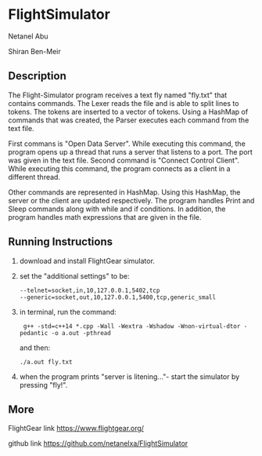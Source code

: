 # FlightSimulator
Netanel Abu

Shiran Ben-Meir


## Description
The Flight-Simulator program receives a text fly named "fly.txt" that contains commands. 
The Lexer reads the file and is able to split lines to tokens. The tokens are inserted to a vector of tokens. Using a HashMap of commands that was created, the Parser executes each command from the text file.

First commans is "Open Data Server". While executing this command, the program opens up a thread that runs a server that listens to a port. The port was given in the text file.
Second command is "Connect Control Client". While executing this command, the program connects as a client in  a different thread. 

Other commands are represented in HashMap. Using this HashMap, the server or the client are updated respectively.
The program handles Print and Sleep commands along with while and if conditions. In addition, the program handles math expressions that are given in the file.


## Running Instructions
1. download and install ‫‪FlightGear‬‬ simulator.
2. set the "additional settings" to be:

       --telnet=socket,in,10,127.0.0.1,5402,tcp
       --generic=socket,out,10,127.0.0.1,5400,tcp,generic_small
3. in terminal, run the command:
     
        g++ -std=c++14 *.cpp -Wall -Wextra -Wshadow -Wnon-virtual-dtor -pedantic -o a.out -pthread
   and then:
       
       ./a.out fly.txt
       
4. when the program prints "server is litening..."- start the simulator by pressing "fly!".


## More
FlightGear link https://www.flightgear.org/

github link https://github.com/netanelxa/FlightSimulator

